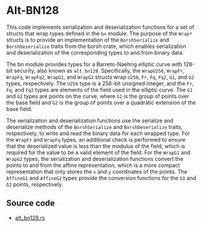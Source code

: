 # Alt-BN128

This code implements serialization and deserialization functions for a set of structs that wrap types defined in the `bn` module. The purpose of the `Wrap*` structs is to provide an implementation of the `BorshSerialize` and `BorshDeserialize` traits from the borsh crate, which enables serialization and deserialization of the corresponding types to and from binary data.

The bn module provides types for a Barreto-Naehrig elliptic curve with 128-bit security, also known as `alt_bn128`. Specifically, the `WrapU256`, `WrapFr`, `WrapFq`, `WrapFq2`, `WrapG1`, and `WrapG2` structs wrap `U256`, `Fr`, `Fq`, `Fq2`, `G1`, and `G2` types, respectively. The `U256` type is a 256-bit unsigned integer, and the `Fr`, `Fq`, and `Fq2` types are elements of the field used in the elliptic curve. The `G1` and `G2` types are points on the curve, where `G1` is the group of points over the base field and `G2` is the group of points over a quadratic extension of the base field.

The serialization and deserialization functions use the serialize and deserialize methods of the `BorshSerialize` and `BorshDeserialize` traits, respectively, to write and read the binary data for each wrapped type. For the `WrapFr` and `WrapFq` types, an additional check is performed to ensure that the deserialized value is less than the modulus of the field, which is required for the value to be a valid element of the field. For the `WrapG1` and `WrapG2` types, the serialization and deserialization functions convert the points to and from the affine representation, which is a more compact representation that only stores the `x` and `y` coordinates of the points. The `AffineG1` and `AffineG2` types provide the conversion functions for the `G1` and `G2` points, respectively.

## Source code

* [alt_bn128.rs](https://github.com/zeropoolnetwork/zeropool-substrate/blob/main/pallets/pallet-zeropool/src/alt_bn128.rs)